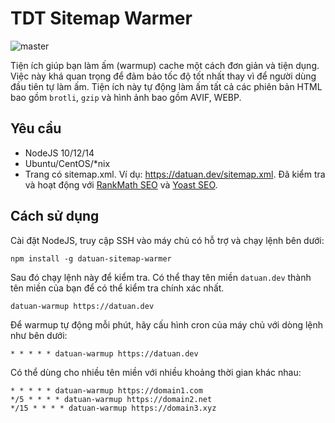 # TDT Sitemap Warmer
![master](https://github.com/tdtgit/TDT-sitemap-warmer/workflows/.github/workflows/node.js.yml/badge.svg)

Tiện ích giúp bạn làm ấm (warmup) cache một cách đơn giản và tiện dụng. Việc này khá quan trọng để đảm bảo tốc độ tốt nhất thay vì để người dùng đầu tiên tự làm ấm. Tiện ích này tự động làm ấm tất cả các phiên bản HTML bao gồm `brotli`, `gzip` và hình ảnh bao gồm AVIF, WEBP.

## Yêu cầu
* NodeJS 10/12/14
* Ubuntu/CentOS/*nix
* Trang có sitemap.xml. Ví dụ: https://datuan.dev/sitemap.xml. Đã kiểm tra và hoạt động với [RankMath SEO](https://rankmath.com/kb/configure-sitemaps/) và [Yoast SEO](https://yoast.com/help/xml-sitemaps-in-the-wordpress-seo-plugin/).

## Cách sử dụng
Cài đặt NodeJS, truy cập SSH vào máy chủ có hỗ trợ và chạy lệnh bên dưới:

```
npm install -g datuan-sitemap-warmer
```

Sau đó chạy lệnh này để kiểm tra. Có thể thay tên miền `datuan.dev` thành tên miền của bạn để có thể kiểm tra chính xác nhất.

```
datuan-warmup https://datuan.dev
```

Để warmup tự động mỗi phút, hãy cấu hình cron của máy chủ với dòng lệnh như bên dưới:

```
* * * * * datuan-warmup https://datuan.dev
```

Có thể dùng cho nhiều tên miền với nhiều khoảng thời gian khác nhau:

```
* * * * * datuan-warmup https://domain1.com
*/5 * * * * datuan-warmup https://domain2.net
*/15 * * * * datuan-warmup https://domain3.xyz
```